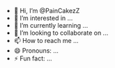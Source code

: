 - 👋 Hi, I’m @PainCakezZ
- 👀 I’m interested in ...
- 🌱 I’m currently learning ...
- 💞️ I’m looking to collaborate on ...
- 📫 How to reach me ...
- 😄 Pronouns: ...
- ⚡ Fun fact: ...

<!---
PainCakezZ/PainCakezZ is a ✨ special ✨ repository because its `README.md` (this file) appears on your GitHub profile.
You can click the Preview link to take a look at your changes.
--->
